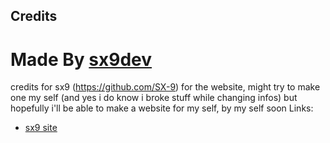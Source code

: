 ## Credits
Made By [sx9dev](https://sx9.is-a.dev/)
=======
credits for sx9 (https://github.com/SX-9) for the website, might try to make one my self (and yes i do know i broke stuff while changing infos) but hopefully i'll be able to make a website for my self, by my self soon
Links:
* [sx9 site](https://sx9.is-a.dev/)
